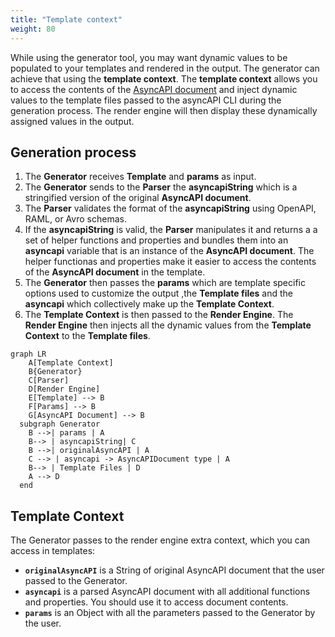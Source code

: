 ```yaml
---
title: "Template context"
weight: 80
---
```


While using the generator tool, you may want dynamic values to be populated to your templates and rendered in the output. The generator can achieve that using the **template context**.
The **template context** allows you to access the contents of the [AsyncAPI document](asyncapi-document.md) and inject dynamic values to the template files passed to the asyncAPI CLI during the generation process. The render engine will then display these dynamically assigned values in the output.

## Generation process
1. The **Generator** receives **Template** and **params** as input.
2. The **Generator** sends to the **Parser** the **asyncapiString** which is a stringified version of the original **AsyncAPI document**. 
3. The **Parser** validates the format of the **asyncapiString** using OpenAPI, RAML, or Avro schemas.
4. If the **asyncapiString** is valid, the **Parser** manipulates it and returns a a set of helper functions and properties and bundles them into an **asyncapi** variable that is an instance of the **AsyncAPI document**. The helper functionas and properties make it easier to access the contents of the **AsyncAPI document** in the template.
5. The **Generator** then passes the **params** which are template specific options used to customize the output ,the **Template files** and the **asyncapi** which collectively make up the **Template Context**.
6. The **Template Context** is then passed to the **Render Engine**. The **Render Engine** then injects all the dynamic values from the **Template Context** to the **Template files**.
   
``` mermaid
graph LR
    A[Template Context]
    B{Generator}
    C[Parser]
    D[Render Engine]
    E[Template] --> B
    F[Params] --> B
    G[AsyncAPI Document] --> B
  subgraph Generator
    B -->| params | A
    B--> | asyncapiString| C
    B -->| originalAsyncAPI | A
    C --> | asyncapi -> AsyncAPIDocument type | A
    B--> | Template Files | D
    A --> D
  end
```

## Template Context
The Generator passes to the render engine extra context, which you can access in templates:

- **`originalAsyncAPI`** is a String of original AsyncAPI document that the user passed to the Generator.
- **`asyncapi`** is a parsed AsyncAPI document with all additional functions and properties. You should use it to access document contents.
- **`params`** is an Object with all the parameters passed to the Generator by the user.